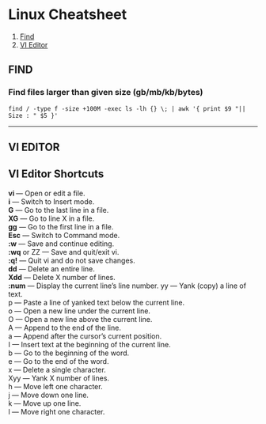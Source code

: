 # Linux Cheatsheet 

1. [ Find ](#find)
2. [ VI Editor ](#vieditor)

<a name="find"></a>
## FIND
### Find files larger than given size (gb/mb/kb/bytes) 
```
find / -type f -size +100M -exec ls -lh {} \; | awk '{ print $9 "|| Size : " $5 }'
```

---

<a name="vieditor"></a>
## VI EDITOR  
## VI Editor Shortcuts 

**vi <filename>** — Open or edit a file.  
**i** — Switch to Insert mode.  
**G** — Go to the last line in a file.  
**XG** — Go to line X in a file.  
**gg** — Go to the first line in a file.  
**Esc** — Switch to Command mode.   
**:w** — Save and continue editing.  
**:wq** or ZZ — Save and quit/exit vi.  
**:q!** — Quit vi and do not save changes.  
**dd** — Delete an entire line.   
**Xdd** — Delete X number of lines.  
**:num** — Display the current line’s line number.
yy — Yank (copy) a line of text.   
p — Paste a line of yanked text below the current line.  
o — Open a new line under the current line.  
O — Open a new line above the current line.  
A — Append to the end of the line.  
a — Append after the cursor’s current position.  
I — Insert text at the beginning of the current line.  
b — Go to the beginning of the word.  
e — Go to the end of the word.  
x — Delete a single character.  
Xyy — Yank X number of lines.  
h — Move left one character.  
j — Move down one line.   
k — Move up one line.  
l — Move right one character. 
